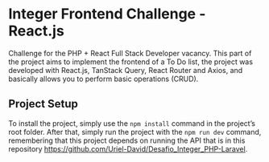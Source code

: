 # Integer Frontend Challenge - React.js
Challenge for the PHP + React Full Stack Developer vacancy.
This part of the project aims to implement the frontend of a To Do list,
the project was developed with React.js, TanStack Query, React Router and
Axios, and basically allows you to perform basic operations (CRUD).

## Project Setup
To install the project, simply use the `npm install` command in the project’s root folder.
After that, simply run the project with the `npm run dev` command, remembering that this project
depends on running the API that is in this repository https://github.com/Uriel-David/Desafio_Integer_PHP-Laravel.
